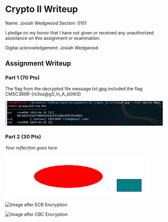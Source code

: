 # Crypto II Writeup

Name: Josiah Wedgwood
Section: 0101

I pledge on my honor that I have not given or received any unauthorized
assistance on this assignment or examination.

Digital acknowledgement: Josiah Wedgwood

## Assignment Writeup

### Part 1 (70 Pts)

The flag from the decrypted file message.txt.gpg included the flag CMSC389R-{m3ss@g3_!n_A_b0ttl3}

![Screenshot of my gpg secret key output](https://github.com/demurewolf/389Rspring19/blob/master/assignments/10_Crypto_II/writeup/imported_gpg_key_screenshot.png)

### Part 2 (30 Pts)

*Your reflection goes here*

![Original Image](https://github.com/demurewolf/389Rspring19/blob/master/assignments/10_Crypto_II/writeup/original.bmp)

![Image after ECB Encryption](https://github.com/demurewolf/389Rspring19/blob/master/assignments/10_Crypto_II/writeup/ecb.bmp)

![Image after CBC Encryption](https://github.com/demurewolf/389Rspring19/blob/master/assignments/10_Crypto_II/writeup/cbc.bmp)
